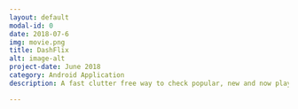 ```yaml
---
layout: default
modal-id: 0
date: 2018-07-6
img: movie.png
title: DashFlix
alt: image-alt
project-date: June 2018
category: Android Application
description: A fast clutter free way to check popular, new and now playing movies. Simply go through the list and select a movie to read more about it<br> Check it out here <a href="https://github.com/Aveek-Saha/DashFlix"> DashFlix!</a> Or<a href="https://github.com/Aveek-Saha/DashFlix/releases"> Download here! </a> <br><div>Icons made by <a href="https://www.flaticon.com/authors/itim2101" title="itim2101">itim2101</a> from <a href="https://www.flaticon.com/" title="Flaticon">www.flaticon.com</a> is licensed by <a href="http://creativecommons.org/licenses/by/3.0/" title="Creative Commons BY 3.0" target="_blank">CC 3.0 BY</a></div>

---
```


